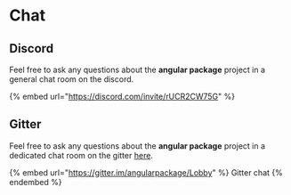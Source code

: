 # Chat

## Discord

Feel free to ask any questions about the **angular package** project in a general chat room on the discord.

{% embed url="https://discord.com/invite/rUCR2CW75G" %}

## Gitter

Feel free to ask any questions about the **angular package** project in a dedicated chat room on the gitter [here](https://gitter.im/angularpackage/Lobby).

{% embed url="https://gitter.im/angularpackage/Lobby" %}
Gitter chat
{% endembed %}
